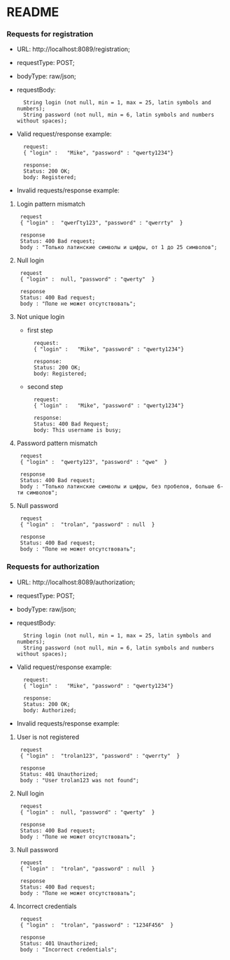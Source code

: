 # README #

### Requests for registration ###

- URL: http://localhost:8089/registration;
- requestType: POST;
- bodyType: raw/json;
- requestBody:

        String login (not null, min = 1, max = 25, latin symbols and numbers);    
        String password (not null, min = 6, latin symbols and numbers without spaces);

- Valid request/response example:

        request:  
        { "login" :   "Mike", "password" : "qwerty1234"}

        response:  
        Status: 200 OK;     
        body: Registered;

- Invalid requests/response example:

1) Login pattern mismatch

        request     
        { "login" :  "qwerГty123", "password" : "qwerrty"  }

        response    
        Status: 400 Bad request;    
        body : "Только латинские символы и цифры, от 1 до 25 символов";

2) Null login

        request     
        { "login" :  null, "password" : "qwerty"  }

        response    
        Status: 400 Bad request;    
        body : "Поле не может отсутствовать";

3) Not unique login

    - first step

            request:  
            { "login" :   "Mike", "password" : "qwerty1234"}

            response:   
            Status: 200 OK;   
            body: Registered;

    - second step

            request:  
            { "login" :   "Mike", "password" : "qwerty1234"}

            response:   
            Status: 400 Bad Request;   
            body: This username is busy;


4) Password pattern mismatch

        request     
        { "login" :  "qwerty123", "password" : "qwe"  }

        response    
        Status: 400 Bad request;    
        body : "Только латинские символы и цифры, без пробелов, больше 6-ти символов";

5) Null password

        request     
        { "login" :  "trolan", "password" : null  }

        response    
        Status: 400 Bad request;    
        body : "Поле не может отсутствовать";

### Requests for authorization ###

- URL: http://localhost:8089/authorization;
- requestType: POST;
- bodyType: raw/json;
- requestBody:

        String login (not null, min = 1, max = 25, latin symbols and numbers);    
        String password (not null, min = 6, latin symbols and numbers without spaces);

- Valid request/response example:

        request:  
        { "login" :   "Mike", "password" : "qwerty1234"}

        response:  
        Status: 200 OK;     
        body: Authorized;

- Invalid requests/response example:

1) User is not registered

        request     
        { "login" :  "trolan123", "password" : "qwerrty"  }

        response    
        Status: 401 Unauthorized;    
        body : "User trolan123 was not found";

2) Null login

        request     
        { "login" :  null, "password" : "qwerty"  }

        response    
        Status: 400 Bad request;    
        body : "Поле не может отсутствовать";
3) Null password

        request     
        { "login" :  "trolan", "password" : null  }

        response    
        Status: 400 Bad request;    
        body : "Поле не может отсутствовать";

4) Incorrect credentials

        request     
        { "login" :  "trolan", "password" : "1234F456"  }

        response    
        Status: 401 Unauthorized;    
        body : "Incorrect credentials";


